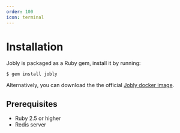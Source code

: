 ```yaml
---
order: 100
icon: terminal
---
```


# Installation

Jobly is packaged as a Ruby gem, install it by running:

```text
$ gem install jobly
```

Alternatively, you can download the the official
[Jobly docker image](https://github.com/dannyben/docker-jobly).

## Prerequisites

- Ruby 2.5 or higher
- Redis server